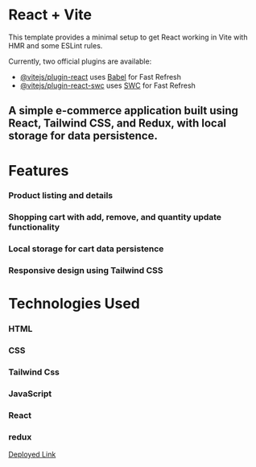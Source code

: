 # React + Vite

This template provides a minimal setup to get React working in Vite with HMR and some ESLint rules.

Currently, two official plugins are available:

- [@vitejs/plugin-react](https://github.com/vitejs/vite-plugin-react/blob/main/packages/plugin-react/README.md) uses [Babel](https://babeljs.io/) for Fast Refresh
- [@vitejs/plugin-react-swc](https://github.com/vitejs/vite-plugin-react-swc) uses [SWC](https://swc.rs/) for Fast Refresh

## A simple e-commerce application built using React, Tailwind CSS, and Redux, with local storage for data persistence.

# Features

### Product listing and details
### Shopping cart with add, remove, and quantity update functionality
### Local storage for cart data persistence
### Responsive design using Tailwind CSS

# Technologies Used 
### HTML
### CSS 
### Tailwind Css
### JavaScript
### React
### redux

[Deployed Link](https://e-commerce-apk3.netlify.app/)